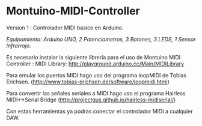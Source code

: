 # Montuino-MIDI-Controller
Version 1 : Controlador MIDI basico en Arduino.

*Equipamiento: Arduino UNO, 2 Potenciometros, 3 Botones, 3 LEDS, 1 Sensor Infrarrojo.*

Es necesario instalar la siguiente librería para el uso de Montuino MIDI Controller :
MIDI Library: http://playground.arduino.cc/Main/MIDILibrary

Para emular los puertos MIDI hago uso del programa loopMIDI de Tobias Erichsen.
(http://www.tobias-erichsen.de/software/loopmidi.html)

Para convertir las señales seriales a MIDI hago uso el programa Hairless MIDI<->Serial Bridge
(http://projectgus.github.io/hairless-midiserial/)

Con estas herramientas ya podras conectar el controlador MIDI a cualquier DAW.
